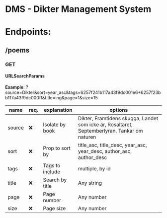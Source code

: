 # DMS - Dikter Management System

# Endpoints: 

## /poems

### GET

#### URLSearchParams

**Example**: ?source=Dikter&sort=year_asc&tags=6257f241b117a43f9dc001e6+6257f23bb117a43f9dc000ff&title=ing&page=1&size=15

| name  | req.|  explanation       | options |
|-------|---------|----------------|---------|
| source|   ❌   | Isolate by book | Dikter, Framtidens skugga, Landet som icke är, Rosaltaret, Septemberlyran, Tankar om naturen
| sort  |   ❌   | Prop to sort by | title_asc, title_desc, year_asc, year_desc, author_asc, author_desc
| tags  |   ❌   | Tags to include| multiple, by id
| title |   ❌   | Search by title | Any string
| page  |   ❌   | Page number | Any number
| size  |   ❌   | Page size | Any number
